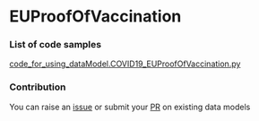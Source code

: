 # EUProofOfVaccination

### List of code samples 

<!-- 50-List of code -->

<!-- [code entry](link) -->
[code_for_using_dataModel.COVID19_EUProofOfVaccination.py](https://github.com/smart-data-models/dataModel.COVID19/blob/master/EUProofOfVaccination/code/code_for_using_dataModel.COVID19_EUProofOfVaccination.py)


<!-- /50-List of code -->

### Contribution
You can raise an [issue](https://github.com/smart-data-models/dataModel.COVID19/issues) or submit your [PR](https://github.com/smart-data-models/dataModel.COVID19/pulls) on existing data models
